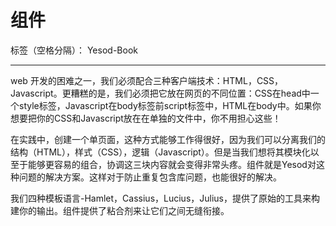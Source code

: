 ﻿# 组件

标签（空格分隔）： Yesod-Book

---

web 开发的困难之一，我们必须配合三种客户端技术：HTML，CSS，Javascript。更糟糕的是，我们必须把它放在网页的不同位置：CSS在head中一个style标签，Javascript在body标签前script标签中，HTML在body中。如果你想要把你的CSS和Javascript放在在单独的文件中，你不用担心这些！

在实践中，创建一个单页面，这种方式能够工作得很好，因为我们可以分离我们的结构（HTML），样式（CSS），逻辑（Javascript）。但是当我们想将其模块化以至于能够更容易的组合，协调这三块内容就会变得非常头疼。组件就是Yesod对这种问题的解决方案。这样对于防止重复包含库问题，也能很好的解决。

我们四种模板语言-Hamlet，Cassius，Lucius，Julius，提供了原始的工具来构建你的输出。组件提供了粘合剂来让它们之间无缝衔接。






